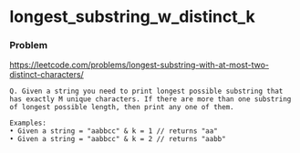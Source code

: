 # longest_substring_w_distinct_k

### Problem
https://leetcode.com/problems/longest-substring-with-at-most-two-distinct-characters/
```
Q. Given a string you need to print longest possible substring that has exactly M unique characters. If there are more than one substring of longest possible length, then print any one of them.

Examples:
• Given a string = "aabbcc" & k = 1 // returns "aa"
• Given a string = "aabbcc" & k = 2 // returns "aabb"
```

